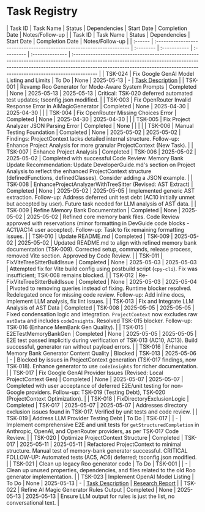 # Task Registry

| Task ID | Task Name | Status | Dependencies | Start Date | Completion Date | Notes/Follow-up |
| Task ID | Task Name | Status | Dependencies | Start Date | Completion Date | Notes/Follow-up |
| :------ | :------------------------------------------------------------------- | :-------- | :----------- | :--------- | :-------------- | :---------------------------------------------------------------------------------------------------------------------------------------------------------------------------------------------------------------------------------------------------- |
| TSK-024 | Fix Google GenAI Model Listing and Limits | To Do | None | 2025-05-13 | - | [Task Description](task-tracking/TSK-024-FixGoogleGenAIModelListingAndLimits/task-description.md) |
| TSK-001 | Revamp Roo Generator for Mode-Aware System Prompts | Completed | None | 2025-05-13 | 2025-05-13 | Critical: TSK-020 deferred automated test updates; tsconfig.json modified. |
| TSK-003 | Fix OpenRouter Invalid Response Error in AiMagicGenerator | Completed | None | 2025-04-30 | 2025-04-30 | |
| TSK-004 | Fix OpenRouter Missing Choices Error | Completed | None | 2025-04-30 | 2025-04-30 | |
| TSK-005 | Fix Project Analyzer JSON Parsing Error | Completed | None | | | |
| TSK-006 | Manual Testing Foundation | Completed | None | 2025-05-02 | 2025-05-02 | Findings: ProjectContext lacks detailed internal structure. Follow-up: Enhance Project Analysis for more granular ProjectContext (New Task). |
| TSK-007 | Enhance Project Analysis | Completed | TSK-006 | 2025-05-02 | 2025-05-02 | Completed with successful Code Review. Memory Bank Update Recommendation: Update DeveloperGuide.md's section on Project Analysis to reflect the enhanced ProjectContext structure (definedFunctions, definedClasses). Consider adding a JSON example. |
| TSK-008 | EnhanceProjectAnalyzerWithTreeSitter (Revised: AST Extract) | Completed | None | 2025-05-02 | 2025-05-05 | Implemented generic AST extraction. Follow-up: Address deferred unit test debt (AC10 initially unmet but accepted by user). Future task needed for LLM analysis of AST data. |
| TSK-009 | Refine Memory Bank Documentation | Completed | None | 2025-05-02 | 2025-05-02 | Refined core memory bank files. Code Review approved with reservations (minor formatting in DevGuide code blocks - AC11/AC14 user accepted). Follow-up: Task to fix remaining formatting issues. |
| TSK-010 | Update README.md | Completed | TSK-009 | 2025-05-02 | 2025-05-02 | Updated README.md to align with refined memory bank documentation (TSK-009). Corrected setup, commands, release process, removed Vite section. Approved by Code Review. |
| TSK-011 | FixViteTreeSitterBuildIssue | Completed | None | 2025-05-03 | 2025-05-03 | Attempted fix for Vite build config using postbuild script (`cpy-cli`). Fix was insufficient; TSK-008 remains blocked. |
| TSK-012 | Re-FixViteTreeSitterBuildIssue | Completed | None | 2025-05-03 | 2025-05-04 | Pivoted to removing queries instead of fixing. Runtime blocker resolved. Redelegated once for missing code review. Follow-up: Add inline docs, implement LLM analysis, fix lint issues. |
| TSK-013 | Fix and Integrate LLM Analysis of AST Data | Completed | TSK-008 | 2025-05-05 | 2025-05-05 | Fixed condensation logic and integration. `ProjectContext` now excludes raw `astData` and includes `codeInsights`. Resolved TSK-015 blocker. Follow-up: TSK-016 (Enhance MemBank Gen Quality). |
| TSK-015 | E2ETestMemoryBankGen | Completed | None | 2025-05-05 | 2025-05-05 | E2E test passed implicitly during verification of TSK-013 (AC10, AC13). Build successful, generator ran without payload errors. |
| TSK-016 | Enhance Memory Bank Generator Content Quality | Blocked | TSK-013 | 2025-05-06 | - | Blocked by issues in ProjectContext generation (TSK-017 findings, now TSK-018). Enhance generator to use `codeInsights` for richer documentation. |
| TSK-017 | Fix Google GenAI Provider Issues (Revised: Local ProjectContext Gen) | Completed | None | 2025-05-07 | 2025-05-07 | Completed with user acceptance of deferred E2E/unit testing for non-Google providers. Follow-up: TSK-019 (Testing Debt), TSK-020 (ProjectContext Optimization). |
| TSK-018 | FixDirectoryExclusionLogic | Completed | TSK-017 | 2025-05-07 | 2025-05-07 | Addresses directory exclusion issues found in TSK-017. Verified by unit tests and code review. |
| TSK-019 | Address LLM Provider Testing Debt | To Do | TSK-017 | | - | Implement comprehensive E2E and unit tests for `getStructuredCompletion` in Anthropic, OpenAI, and OpenRouter providers, as per TSK-017 Code Review. |
| TSK-020 | Optimize ProjectContext Structure | Completed | TSK-017 | 2025-05-11 | 2025-05-11 | Refactored ProjectContext to minimal structure. Manual test of memory-bank generator successful. CRITICAL FOLLOW-UP: Automated tests (AC5, AC6) deferred; tsconfig.json modified. |
| TSK-021 | Clean up legacy Roo generator code | To Do | TSK-001 | | - | Clean up unused properties, dependencies, and files related to the old Roo generator implementation. |
| TSK-023 | Implement OpenAI Model Listing | To Do | None | 2025-05-13 | - | [Task Description](task-tracking/TSK-023-ImplementOpenAIModelListing/task-description.md) \| [Research Report](task-tracking/TSK-023-ImplementOpenAIModelListing/research-report.md) |
| TSK-022 | Refine AI Magic Generator Rules Output | Completed | None | 2025-05-13 | 2025-05-13 | Ensure LLM output for rules is just the list, no conversational text. |
